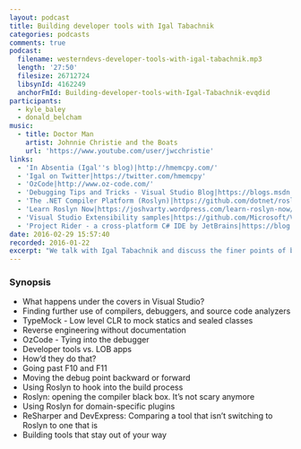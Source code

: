 ```yaml
---
layout: podcast
title: Building developer tools with Igal Tabachnik
categories: podcasts
comments: true
podcast:
  filename: westerndevs-developer-tools-with-igal-tabachnik.mp3
  length: '27:50'
  filesize: 26712724
  libsynId: 4162249
  anchorFmId: Building-developer-tools-with-Igal-Tabachnik-evqdid
participants:
  - kyle_baley
  - donald_belcham
music:
  - title: Doctor Man
    artist: Johnnie Christie and the Boats
    url: 'https://www.youtube.com/user/jwcchristie'
links:
  - 'In Absentia (Igal''s blog)|http://hmemcpy.com/'
  - 'Igal on Twitter|https://twitter.com/hmemcpy'
  - 'OzCode|http://www.oz-code.com/'
  - 'Debugging Tips and Tricks - Visual Studio Blog|https://blogs.msdn.microsoft.com/visualstudio/2015/05/22/debugging-tips-and-tricks'
  - 'The .NET Compiler Platform (Roslyn)|https://github.com/dotnet/roslyn'
  - 'Learn Roslyn Now|https://joshvarty.wordpress.com/learn-roslyn-now/'
  - 'Visual Studio Extensibility samples|https://github.com/Microsoft/VSSDK-Extensibility-Samples'
  - 'Project Rider - a cross-platform C# IDE by JetBrains|https://blog.jetbrains.com/dotnet/2016/01/13/project-rider-a-csharp-ide/'
date: 2016-02-29 15:57:40
recorded: 2016-01-22
excerpt: "We talk with Igal Tabachnik and discuss the finer points of building tools for Visual Studio"
---
```


### Synopsis

* What happens under the covers in Visual Studio?
* Finding further use of compilers, debuggers, and source code analyzers
* TypeMock - Low level CLR to mock statics and sealed classes
* Reverse engineering without documentation
* OzCode - Tying into the debugger
* Developer tools vs. LOB apps
* How’d they do that?
* Going past F10 and F11
* Moving the debug point backward or forward
* Using Roslyn to hook into the build process
* Roslyn: opening the compiler black box. It’s not scary anymore
* Using Roslyn for domain-specific plugins
* ReSharper and DevExpress: Comparing a tool that isn’t switching to Roslyn to one that is
* Building tools that stay out of your way
